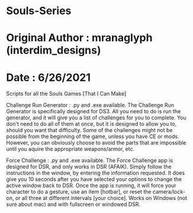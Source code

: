 # Souls-Series
# Original Author : mranaglyph (interdim_designs)
# Date : 6/26/2021

Scripts for all the Souls Games [That I Can Make]

Challenge Run Generator : .py and .exe available.
The Challenge Run Generator is specifically designed for DS3. 
All you need to do is run the generator, and it will give you a list of challenges for you to complete.
You don't need to do all of them at once, but it is designed to allow you to, should you want that difficulty.
Some of the challenges might not be possible from the beginning of the game, unless you have CE or mods. 
However, you can obviously choose to avoid the parts that are impossible until you aquire the appropriate weapons/armor, etc.

Force Challenge : .py and .exe available.
The Force Challenge app is designed for DSR, and only works in DSR (AFAIK).
Simply follow the instructions in the window, by entering the information requested. 
It does give you 10 seconds after you have selected your options to change the active window back to DSR.
Once the app is running, it will force your character to do a gesture, use an item [hotbar], or 
reset the camera/lock-on, or all three at different intervals [your choice].
Works on Windows (not sure about mac) and with fullscreen or windowed DSR.
